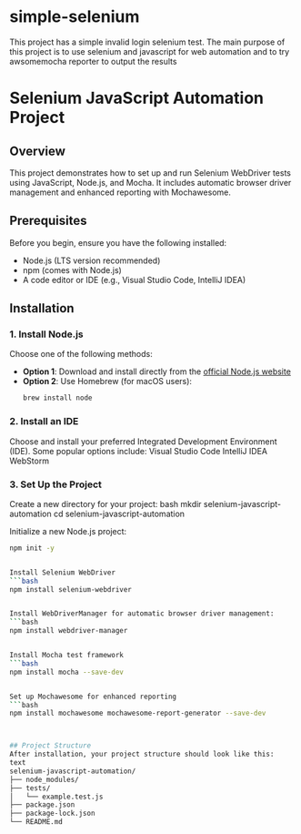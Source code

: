 # simple-selenium
This project has a simple invalid login selenium test. The main purpose of this project is to use selenium and javascript for web automation and to try awsomemocha reporter to output the results

# Selenium JavaScript Automation Project

## Overview

This project demonstrates how to set up and run Selenium WebDriver tests using JavaScript, Node.js, and Mocha. It includes automatic browser driver management and enhanced reporting with Mochawesome.

## Prerequisites

Before you begin, ensure you have the following installed:

- Node.js (LTS version recommended)
- npm (comes with Node.js)
- A code editor or IDE (e.g., Visual Studio Code, IntelliJ IDEA)

## Installation

### 1. Install Node.js

Choose one of the following methods:

- **Option 1**: Download and install directly from the [official Node.js website](https://nodejs.org/)
- **Option 2**: Use Homebrew (for macOS users):
  ```bash
  brew install node


### 2. Install an IDE
Choose and install your preferred Integrated Development Environment (IDE). Some popular options include:
Visual Studio Code
IntelliJ IDEA
WebStorm

### 3. Set Up the Project
Create a new directory for your project:
bash
mkdir selenium-javascript-automation
cd selenium-javascript-automation

Initialize a new Node.js project:
```bash
npm init -y


Install Selenium WebDriver
```bash
npm install selenium-webdriver


Install WebDriverManager for automatic browser driver management:
```bash
npm install webdriver-manager


Install Mocha test framework
```bash
npm install mocha --save-dev


Set up Mochawesome for enhanced reporting
```bash
npm install mochawesome mochawesome-report-generator --save-dev



## Project Structure
After installation, your project structure should look like this:
text
selenium-javascript-automation/
├── node_modules/
├── tests/
│   └── example.test.js
├── package.json
├── package-lock.json
└── README.md
